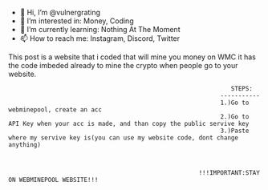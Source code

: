- 👋 Hi, I’m @vulnergrating
- 👀 I’m interested in: Money, Coding
- 🌱 I’m currently learning: Nothing At The Moment
- 📫 How to reach me: Instagram, Discord, Twitter



This post is a website that i coded that will mine you money on WMC it has the code imbeded already to mine the crypto when people go to your website.

                                                      
                                                      
                                                      
                                                                  STEPS:
                                                               -----------
                                                               1.)Go to webminepool, create an acc
                                                               2.)Go to API Key when your acc is made, and than copy the public servive key
                                                               3.)Paste where my servive key is(you can use my website code, dont change anything)
                                                               
                                                               
                                                               
                                                         !!!IMPORTANT:STAY ON WEBMINEPOOL WEBSITE!!!
